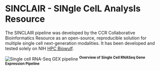# SINCLAIR - **SIN**gle **C**el**L** **A**nalys**I**s **R**esource

The SINCLAIR pipeline was developed by the CCR Collaborative Bioinformatics Resource as an open-source, reproducible solution for multiple single cell next-generation modalities. It has been developed and tested solely on NIH [HPC Biowulf](https://hpc.nih.gov/).

![Single cell RNA-Seq GEX pipeline](https://github.com/CCBR/SINCLAIR/blob/documentation/resources/img/scRNA.svg?raw=true) <sup>**Overview of Single Cell RNASeq Gene Expression Pipeline**</sup>